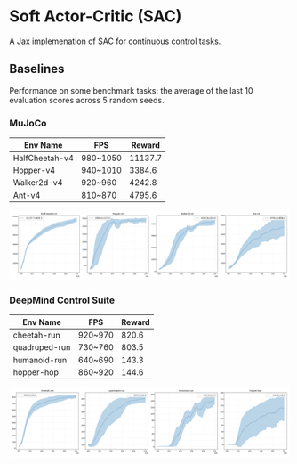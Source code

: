 # Soft Actor-Critic (SAC)

A Jax implemenation of SAC for continuous control tasks.

## Baselines

Performance on some benchmark tasks: the average of the last 10 evaluation scores across 5 random seeds.

### MuJoCo

|     Env Name    |     FPS     |  Reward  |
|-----------------|-------------|----------|
|  HalfCheetah-v4 |  980~1050   |  11137.7 |
|  Hopper-v4      |  940~1010   |   3384.6 |
|  Walker2d-v4    |  920~960    |   4242.8 |
|  Ant-v4         |  810~870    |   4795.6 |

![](imgs/mujoco.png)

### DeepMind Control Suite

|     Env Name    |     FPS     |  Reward  |
|-----------------|-------------|----------|
|  cheetah-run    |   920~970   |   820.6  |
|  quadruped-run  |   730~760   |   803.5  | 
|  humanoid-run   |   640~690   |   143.3  |
|  hopper-hop     |   860~920   |   144.6  |

![](imgs/dmc.png)
